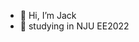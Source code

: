 - 👋 Hi, I’m Jack
- 👀 studying in NJU EE2022


<!---
Jack414b/Jack414b is a ✨ special ✨ repository because its `README.md` (this file) appears on your GitHub profile.
You can click the Preview link to take a look at your changes.
--->
